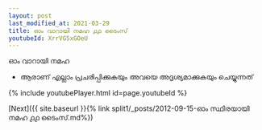 ```yaml
---
layout: post
last_modified_at: 2021-03-29
title: ഓം വാറായി നമഹ ൧൧ ടൈംസ്
youtubeId: XrrVG5xGOeU
---
```

 
 
 ഓം വാറായി നമഹ 
 
 -  ആരാണ് എല്ലാം പ്രചരിപ്പിക്കുകയും അവയെ അദൃശ്യമാക്കുകയും ചെയ്യുന്നത് 
 
  
 
  
 
 
 
 
 
 


{% include youtubePlayer.html id=page.youtubeId %}
 
[Next]({{ site.baseurl }}{% link  split1/_posts/2012-09-15-ഓം സ്ഥിരയായി നമഹ ൧൧ ടൈംസ്.md%})
 
